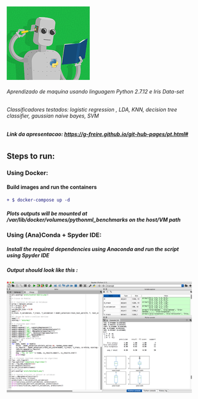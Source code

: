 ![Screenshot](pyrobot.png)

###### Aprendizado de maquina usando linguagem Python 2.7.12 e Iris Data-set 
###### Classificadores testados: logistic regression , LDA, KNN, decision tree classifier, gaussian naive bayes, SVM 
##### *Link da apresentacao: https://g-freire.github.io/git-hub-pages/pt.html#*
#
#
## Steps to run:
### Using Docker:
#### Build images and run the containers
```diff
+ $ docker-compose up -d
 ```
 ##### Plots outputs will be mounted at  */var/lib/docker/volumes/pythonml_benchmarks* on the host/VM path

### Using (Ana)Conda + Spyder IDE:  

##### Install the required dependencies using Anaconda and run the script using Spyder IDE 
##### Output should look like this :
![Screenshot](py.png)
